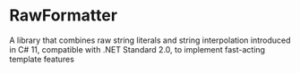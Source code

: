 # RawFormatter
A library that combines raw string literals and string interpolation introduced in C# 11, compatible with .NET Standard 2.0, to implement fast-acting template features
